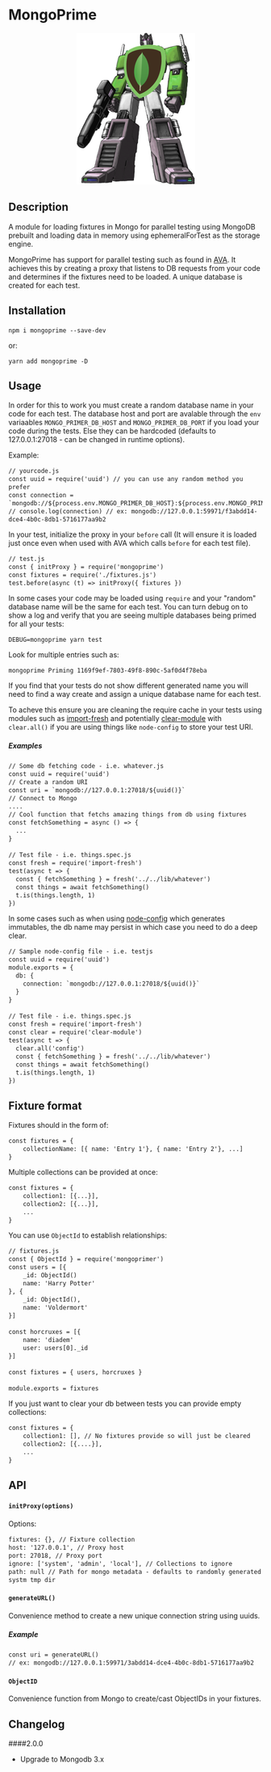 # MongoPrime
<p align="center"><img src="./icon.png" /></p>

## Description
A module for loading fixtures in Mongo for parallel testing using MongoDB prebuilt and loading data in memory using ephemeralForTest as the storage engine.

MongoPrime has support for parallel testing such as found in [AVA](https://github.com/avajs/ava). It achieves this by creating a proxy that listens to DB requests from your code and determines if the fixtures need to be loaded. A unique database is created for each test. 

## Installation

    npm i mongoprime --save-dev

or:

    yarn add mongoprime -D

## Usage

In order for this to work you must create a random database name in your code for each test. The database host and port are avalable through the `env` variaables `MONGO_PRIMER_DB_HOST` and `MONGO_PRIMER_DB_PORT` if you load your code during the tests. Else they can be hardcoded (defaults to 127.0.0.1:27018 - can be changed in runtime options).


Example:

    // yourcode.js
    const uuid = require('uuid') // you can use any random method you prefer
    const connection = `mongodb://${process.env.MONGO_PRIMER_DB_HOST}:${process.env.MONGO_PRIMER_DB_PORT}/${uuid()}`
    // console.log(connection) // ex: mongodb://127.0.0.1:59971/f3abdd14-dce4-4b0c-8db1-5716177aa9b2

In your test, initialize the proxy in your `before` call (It will ensure it is loaded just once even when used with AVA which calls `before` for each test file).

    // test.js
    const { initProxy } = require('mongoprime')
    const fixtures = require('./fixtures.js')
    test.before(async (t) => initProxy({ fixtures })
    

In some cases your code may be loaded using `require` and your "random" database name will be the same for each test. You can turn debug on to show a log and verify that you are seeing multiple databases being primed for all your tests:

    DEBUG=mongoprime yarn test

Look for multiple entries such as:

    mongoprime Priming 1169f9ef-7803-49f8-890c-5af0d4f78eba

If you find that your tests do not show different generated name you will need to find a way create and assign a unique database name for each test.

To acheve this ensure you are cleaning the require cache in your tests using modules such as [import-fresh](https://github.com/sindresorhus/import-fresh) and potentially [clear-module](https://github.com/sindresorhus/clear-module) with `clear.all()` if you are using things like `node-config` to store your test URI.

##### Examples

    // Some db fetching code - i.e. whatever.js
    const uuid = require('uuid')
    // Create a random URI
    const uri = `mongodb://127.0.0.1:27018/${uuid()}`
    // Connect to Mongo
    ....
    // Cool function that fetchs amazing things from db using fixtures
    const fetchSomething = async () => { 
      ...
    }

    // Test file - i.e. things.spec.js
    const fresh = require('import-fresh')
    test(async t => {
      const { fetchSomething } = fresh('../../lib/whatever')
      const things = await fetchSomething()
      t.is(things.length, 1)  
    })


In some cases such as when using [node-config](https://github.com/lorenwest/node-config) which generates immutables, the db name may persist in which case you need to do a deep clear.

    // Sample node-config file - i.e. testjs
    const uuid = require('uuid')
    module.exports = {
      db: {
        connection: `mongodb://127.0.0.1:27018/${uuid()}`
      }
    }

    // Test file - i.e. things.spec.js
    const fresh = require('import-fresh')
    const clear = require('clear-module')
    test(async t => {
      clear.all('config')
      const { fetchSomething } = fresh('../../lib/whatever')
      const things = await fetchSomething()
      t.is(things.length, 1)  
    })


## Fixture format

Fixtures should in the form of:
    
    const fixtures = {
        collectionName: [{ name: 'Entry 1'}, { name: 'Entry 2'}, ...]
    }

Multiple collections can be provided at once:

    const fixtures = {
        collection1: [{...}],
        collection2: [{...}],
        ...
    }

You can use `ObjectId` to establish relationships:

    // fixtures.js
    const { ObjectId } = require('mongoprimer') 
    const users = [{ 
        _id: ObjectId()
        name: 'Harry Potter'
    }, { 
        _id: ObjectId(),
        name: 'Voldermort'
    }]

    const horcruxes = [{
        name: 'diadem'
        user: users[0]._id
    }]

    const fixtures = { users, horcruxes }

    module.exports = fixtures

If you just want to clear your db between tests you can provide empty collections:

    const fixtures = {
        collection1: [], // No fixtures provide so will just be cleared
        collection2: [{....}],
        ...
    }

## API

#### `initProxy(options)`
Options:
    
    fixtures: {}, // Fixture collection
    host: '127.0.0.1', // Proxy host
    port: 27018, // Proxy port
    ignore: ['system', 'admin', 'local'], // Collections to ignore
    path: null // Path for mongo metadata - defaults to randomly generated systm tmp dir

#### `generateURL()`
Convenience method to create a new unique connection string using uuids.

##### Example
    const uri = generateURL() 
    // ex: mongodb://127.0.0.1:59971/3abdd14-dce4-4b0c-8db1-5716177aa9b2

#### `ObjectID`
Convenience function from Mongo to create/cast ObjectIDs in your fixtures.

## Changelog

####2.0.0
- Upgrade to Mongodb 3.x
